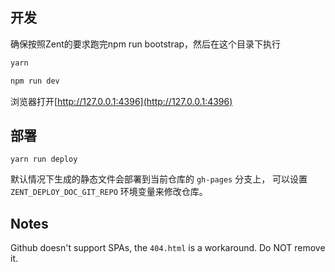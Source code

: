 ## 开发

确保按照Zent的要求跑完npm run bootstrap，然后在这个目录下执行

```bash
yarn

npm run dev
```

浏览器打开[http://127.0.0.1:4396](http://127.0.0.1:4396)

## 部署

`yarn run deploy`

默认情况下生成的静态文件会部署到当前仓库的 `gh-pages` 分支上， 可以设置 `ZENT_DEPLOY_DOC_GIT_REPO` 环境变量来修改仓库。

## Notes

Github doesn't support SPAs, the `404.html` is a workaround. Do NOT remove it.
